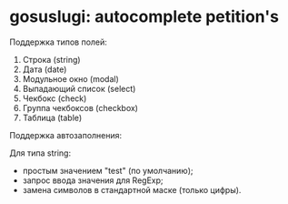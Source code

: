 # gosuslugi: autocomplete petition's

Поддержка типов полей:

1. Строка (string)
2. Дата (date)
3. Модульное окно (modal)
4. Выпадающий список (select)
5. Чекбокс (check)
6. Группа чекбоксов (checkbox)
7. Таблица (table)

Поддержка автозаполнения:

Для типа string:
* простым значением "test" (по умолчанию);
* запрос ввода значения для RegExp;
* замена символов в стандартной маске (только цифры).
